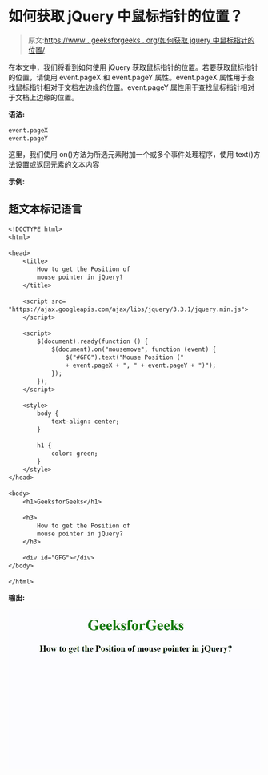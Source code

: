 # 如何获取 jQuery 中鼠标指针的位置？

> 原文:[https://www . geeksforgeeks . org/如何获取 jquery 中鼠标指针的位置/](https://www.geeksforgeeks.org/how-to-get-the-position-of-mouse-pointer-in-jquery/)

在本文中，我们将看到如何使用 jQuery 获取鼠标指针的位置。若要获取鼠标指针的位置，请使用 event.pageX 和 event.pageY 属性。event.pageX 属性用于查找鼠标指针相对于文档左边缘的位置。event.pageY 属性用于查找鼠标指针相对于文档上边缘的位置。

**语法:**

```
event.pageX
event.pageY
```

这里，我们使用 on()方法为所选元素附加一个或多个事件处理程序，使用 text()方法设置或返回元素的文本内容

**示例:**

## 超文本标记语言

```
<!DOCTYPE html>
<html>

<head>
    <title>
        How to get the Position of
        mouse pointer in jQuery?
    </title>

    <script src=
"https://ajax.googleapis.com/ajax/libs/jquery/3.3.1/jquery.min.js">
    </script>

    <script>
        $(document).ready(function () {
            $(document).on("mousemove", function (event) {
                $("#GFG").text("Mouse Position (" 
                + event.pageX + ", " + event.pageY + ")");
            });
        });
    </script>

    <style>
        body {
            text-align: center;
        }

        h1 {
            color: green;
        }
    </style>
</head>

<body>
    <h1>GeeksforGeeks</h1>

    <h3>
        How to get the Position of
        mouse pointer in jQuery?
    </h3>

    <div id="GFG"></div>
</body>

</html>
```

**输出:**

![](img/3b272875bf7f431d141f8a88cf16577b.png)